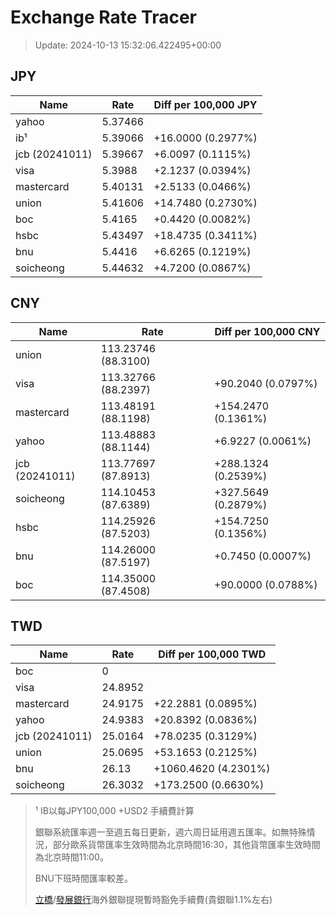 # Exchange Rate Tracer

> Update: 2024-10-13 15:32:06.422495+00:00

## JPY

| Name           |    Rate | Diff per 100,000 JPY   |
|----------------|---------|------------------------|
| yahoo          | 5.37466 |                        |
| ib¹            | 5.39066 | +16.0000 (0.2977%)     |
| jcb (20241011) | 5.39667 | +6.0097 (0.1115%)      |
| visa           | 5.3988  | +2.1237 (0.0394%)      |
| mastercard     | 5.40131 | +2.5133 (0.0466%)      |
| union          | 5.41606 | +14.7480 (0.2730%)     |
| boc            | 5.4165  | +0.4420 (0.0082%)      |
| hsbc           | 5.43497 | +18.4735 (0.3411%)     |
| bnu            | 5.4416  | +6.6265 (0.1219%)      |
| soicheong      | 5.44632 | +4.7200 (0.0867%)      |

## CNY

| Name           | Rate                | Diff per 100,000 CNY   |
|----------------|---------------------|------------------------|
| union          | 113.23746	(88.3100) |                        |
| visa           | 113.32766	(88.2397) | +90.2040 (0.0797%)     |
| mastercard     | 113.48191	(88.1198) | +154.2470 (0.1361%)    |
| yahoo          | 113.48883	(88.1144) | +6.9227 (0.0061%)      |
| jcb (20241011) | 113.77697	(87.8913) | +288.1324 (0.2539%)    |
| soicheong      | 114.10453	(87.6389) | +327.5649 (0.2879%)    |
| hsbc           | 114.25926	(87.5203) | +154.7250 (0.1356%)    |
| bnu            | 114.26000	(87.5197) | +0.7450 (0.0007%)      |
| boc            | 114.35000	(87.4508) | +90.0000 (0.0788%)     |

## TWD

| Name           |    Rate | Diff per 100,000 TWD   |
|----------------|---------|------------------------|
| boc            |  0      |                        |
| visa           | 24.8952 |                        |
| mastercard     | 24.9175 | +22.2881 (0.0895%)     |
| yahoo          | 24.9383 | +20.8392 (0.0836%)     |
| jcb (20241011) | 25.0164 | +78.0235 (0.3129%)     |
| union          | 25.0695 | +53.1653 (0.2125%)     |
| bnu            | 26.13   | +1060.4620 (4.2301%)   |
| soicheong      | 26.3032 | +173.2500 (0.6630%)    |


> ¹ IB以每JPY100,000 +USD2 手續費計算
>
> 銀聯系統匯率週一至週五每日更新，週六周日延用週五匯率。如無特殊情況，部分歐系貨幣匯率生效時間為北京時間16:30，其他貨幣匯率生效時間為北京時間11:00。
>
> BNU下班時間匯率較差。
>
> [立橋](https://www.wlbank.com.mo/uploads/ueditor/file/20181211/1544536513900230.pdf)/[發展銀行](https://www.mdb.com.mo/Service_Charges_20230728.pdf)海外銀聯提現暫時豁免手續費(貴銀聯1.1%左右)

